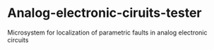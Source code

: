 # Analog-electronic-ciruits-tester
Microsystem for localization of parametric faults in analog electronic circuits
